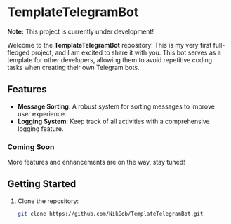 # TemplateTelegramBot

**Note:** This project is currently under development!

Welcome to the **TemplateTelegramBot** repository! This is my very first full-fledged project, and I am excited to share it with you. This bot serves as a template for other developers, allowing them to avoid repetitive coding tasks when creating their own Telegram bots.

## Features

- **Message Sorting**: A robust system for sorting messages to improve user experience.
- **Logging System**: Keep track of all activities with a comprehensive logging feature.

### Coming Soon
More features and enhancements are on the way, stay tuned!

## Getting Started

1. Clone the repository:
   ```bash
   git clone https://github.com/NikGob/TemplateTelegramBot.git
